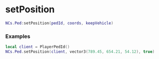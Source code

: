 # setPosition

```lua
NCs.Ped:setPosition(pedId, coords, keepVehicle)
```

### Examples
```lua
local client = PlayerPedId()
NCs.Ped.setPosition(client, vector3(789.45, 654.21, 54.12), true)
```